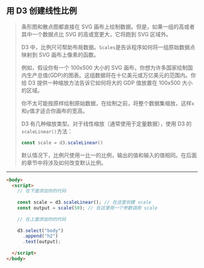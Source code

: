## 用 D3 创建线性比例

> 条形图和散点图都直接在 SVG 画布上绘制数据。但是，如果一组的高或者其中一个数据点比 SVG 的高或宽更大，它将跑到 SVG 区域外。
>
> D3 中，比例尺可帮助布局数据。`Scales`是告诉程序如何将一组原始数据点映射到 SVG 画布上像素的函数。
>
> 例如，假设你有一个 100x500 大小的 SVG 画布，你想为许多国家绘制国内生产总值(GDP)的图表。这组数据将在十亿美元或万亿美元的范围内。你给 D3 提供一种缩放方法告诉它如何将大的 GDP 值放置在 100x500 大小的区域。
>
> 你不太可能按原样绘制原始数据，在绘制之前，将整个数据集缩放，这样`x`和`y`值才适合你画布的宽高。
>
> D3 有几种缩放类型。对于线性缩放（通常使用于定量数据），使用 D3 的`scaleLinear()`方法：
>
> ```js
> const scale = d3.scaleLinear()
> ```
>
> 默认情况下，比例尺使用一比一的比例，输出的值和输入的值相同。在后面的章节中将涉及如何改变默认比例。

---

```html
<body>
  <script>
    // 在下面添加你的代码
    
    const scale = d3.scaleLinear(); // 在这里创建 scale 
    const output = scale(50); // 在这里用一个参数调用 scale 
    
    // 在上面添加你的代码
    
    d3.select("body")
      .append("h2")
      .text(output);
  
  </script>
</body>
```

